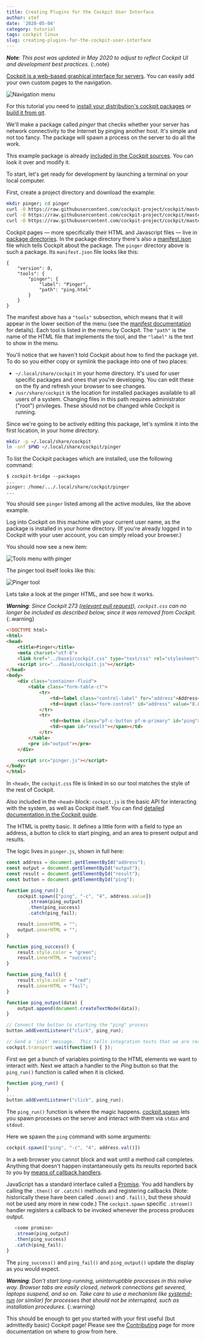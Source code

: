 ```yaml
---
title: Creating Plugins for the Cockpit User Interface
author: stef
date: '2020-05-04'
category: tutorial
tags: cockpit linux
slug: creating-plugins-for-the-cockpit-user-interface
---
```


_**Note**: This post was updated in May 2020 to adjust to reflect Cockpit UI and development best practices._
{:.note}

[Cockpit is a web-based graphical interface for servers](https://cockpit-project.org). You can easily add your own custom pages to the navigation.

![Navigation menu](/images/pages-menu-top.png)

For this tutorial you need to [install your distribution's cockpit packages](../running.html) or [build it from git](https://github.com/cockpit-project/cockpit/blob/master/HACKING.md).

We'll make a package called *pinger* that checks whether your server has network connectivity to the Internet by pinging another host. It's simple and not too fancy. The package will spawn a process on the server to do all the work.

This example package is already [included in the Cockpit sources](https://github.com/cockpit-project/cockpit/tree/master/examples/pinger). You can look it over and modify it.

To start, let's get ready for development by launching a terminal on your local computer. 

First, create a project directory and download the example:

```sh
mkdir pinger; cd pinger
curl -O https://raw.githubusercontent.com/cockpit-project/cockpit/master/examples/pinger/manifest.json
curl -O https://raw.githubusercontent.com/cockpit-project/cockpit/master/examples/pinger/ping.html
curl -O https://raw.githubusercontent.com/cockpit-project/cockpit/master/examples/pinger/pinger.js
```

Cockpit pages — more specifically their HTML and Javascript files — live in [package directories](https://cockpit-project.org/guide/latest/packages.html). In the package directory there's also a [manifest.json](https://cockpit-project.org/guide/latest/packages.html#package-manifest) file which tells Cockpit about the package. The `pinger` directory above is such a package. Its `manifest.json` file looks like this:

```text
{
    "version": 0,
    "tools": {
        "pinger": {
            "label": "Pinger",
            "path": "ping.html"
        }
    }
}
```

The manifest above has a `"tools"` subsection, which means that it will appear in the lower section of the menu (see the [manifest documentation](https://cockpit-project.org/guide/latest/packages.html#package-manifest) for details). Each tool is listed in the menu by Cockpit. The `"path"` is the name of the HTML file that implements the tool, and the `"label"` is the text to show in the menu.

You'll notice that we haven't told Cockpit about how to find the package yet. To do so you either copy or symlink the package into one of two places:

 * `~/.local/share/cockpit` in your home directory. It's used for user specific packages and ones that you're developing. You can edit these on the fly and refresh your browser to see changes.
 * `/usr/share/cockpit` is the location for installed packages available to all users of a system. Changing files in this path requires administrator ("root") privileges. These should not be changed while Cockpit is running.

Since we're going to be actively editing this package, let's symlink it into the first location, in your home directory.

```sh
mkdir -p ~/.local/share/cockpit
ln -snf $PWD ~/.local/share/cockpit/pinger
```

To list the Cockpit packages which are installed, use the following command:

```text
$ cockpit-bridge --packages
...
pinger: /home/.../.local/share/cockpit/pinger
...
```

You should see `pinger` listed among all the active modules, like the above example.

Log into Cockpit on this machine with your current user name, as the package is installed in your home directory. (If you're already logged in to Cockpit with your user account, you can simply reload your browser.)

You should now see a new item:

![Tools menu with pinger](/images/cockpit-tools-pinger.png)

The pinger tool itself looks like this:

![Pinger tool](/images/cockpit-pinger-tool.png)

Lets take a look at the pinger HTML, and see how it works.

_**Warning**: Since Cockpit 273 ([relevant pull request](https://github.com/cockpit-project/cockpit/pull/17486)), `cockpit.css` can no longer be included as described below, since it was removed from Cockpit._
{:.warning}

```html
<!DOCTYPE html>
<html>
<head>
    <title>Pinger</title>
    <meta charset="utf-8">
    <link href="../base1/cockpit.css" type="text/css" rel="stylesheet">
    <script src="../base1/cockpit.js"></script>
</head>
<body>
    <div class="container-fluid">
        <table class="form-table-ct">
            <tr>
                <td><label class="control-label" for="address">Address</label></td>
                <td><input class="form-control" id="address" value="8.8.8.8"></td>
            </tr>
            <tr>
                <td><button class="pf-c-button pf-m-primary" id="ping">Ping</button></td>
                <td><span id="result"></span></td>
            </tr>
        </table>
        <pre id="output"></pre>
    </div>

    <script src="pinger.js"></script>
</body>
</html>
```

In `<head>`, the `cockpit.css` file is linked in so our tool matches the style of the rest of Cockpit.

Also included in the `<head>` block: `cockpit.js` is the basic API for interacting with the system, as well as Cockpit itself. You can find [detailed documentation in the Cockpit guide](https://cockpit-project.org/guide/latest/api-base1.html).

The HTML is pretty basic. It defines a little form with a field to type an address, a button to click to start pinging, and an area to present output and results.

The logic lives in `pinger.js`, shown in full here:

```js
const address = document.getElementById("address");
const output = document.getElementById("output");
const result = document.getElementById("result");
const button = document.getElementById("ping");

function ping_run() {
    cockpit.spawn(["ping", "-c", "4", address.value])
        .stream(ping_output)
        .then(ping_success)
        .catch(ping_fail);

    result.innerHTML = "";
    output.innerHTML = "";
}

function ping_success() {
    result.style.color = "green";
    result.innerHTML = "success";
}

function ping_fail() {
    result.style.color = "red";
    result.innerHTML = "fail";
}

function ping_output(data) {
    output.append(document.createTextNode(data));
}

// Connect the button to starting the "ping" process
button.addEventListener("click", ping_run);

// Send a 'init' message.  This tells integration tests that we are ready to go
cockpit.transport.wait(function() { });
```

First we get a bunch of variables pointing to the HTML elements we want to interact with. Next we attach a handler to the *Ping* button so that the `ping_run()` function is called when it is clicked.

```js
function ping_run() {
}
...
button.addEventListener("click", ping_run);
```

The `ping_run()` function is where the magic happens. [cockpit.spawn](https://cockpit-project.org/guide/latest/cockpit-spawn.html) lets you spawn processes on the server and interact with them via `stdin` and `stdout`.

Here we spawn the `ping` command with some arguments:

```js
cockpit.spawn(["ping", "-c", "4", address.val()])
```

In a web browser you cannot block and wait until a method call completes. Anything that doesn't happen instantaneously gets its results reported back to you by [means of callback handlers](https://cockpit-project.org/guide/latest/cockpit-spawn.html#cockpit-spawn-then).

JavaScript has a standard interface called a [Promise](https://developer.mozilla.org/en-US/docs/Web/JavaScript/Reference/Global_Objects/Promise). You add handlers by calling the `.then()` or `.catch()` methods and registering callbacks (Note: historically these have been called `.done()` and `.fail()`, but these should not be used any more in new code.) The `cockpit.spawn` specific `.stream()` handler registers a callback to be invoked whenever the process produces output.

```js
   <some promise>
   .stream(ping_output)
   .then(ping_success)
   .catch(ping_fail);
}
```

The `ping_success()` and `ping_fail()` and `ping_output()` update the display as you would expect.

_**Warning**: Don't start long-running, uninterruptible processes in this naïve way. Browser tabs are easily closed, network connections get severed, laptops suspend, and so on. Take care to use a mechanism like [systemd-run](https://www.freedesktop.org/software/systemd/man/systemd-run.html) (or similar) for processes that should not be interrupted, such as installation procedures._
{:.warning}

This should be enough to get you started with your first useful (but admittedly basic) Cockpit page!  Please see the [Contributing](https://cockpit-project.org/external/wiki/Contributing.html) page for more documentation on where to grow from here.
